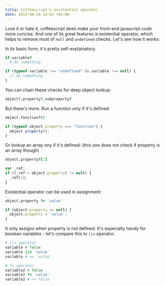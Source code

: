 ```yaml
---
title: Coffeescript's existential operator
date: 2013-08-24 14:43 +02:00
---
```


Love it or hate it, coffeescript does make your front-end javascript code more concise. And one of its great features is existential operator, which helps to remove most of `null` and `undefined` checks. Let's see how it works:

In its basic form, it's pretty self-explainatory.

``` coffeescript
if variable?
  # do something
```

``` javascript
if (typeof variable !== "undefined" && variable !== null) {
  // do something
}
```

You can chain these checks for deep object lookup:

``` coffeescript
object?.property?.subproperty?
```

But there's more. Run a function only if it's defined:

``` coffeescript
object.function?()
```

``` javascript
if (typeof object.property === "function") {
  object.property();
}
```

Or lookup an array ony if it's defined: (this one does not check if property is an array though)

``` coffeescript
object.property?[1]
```

``` javascript
var _ref;
if ((_ref = object.property) != null) {
  _ref[1];
}
```

Existential operator can be used in assignment:

``` coffeescript
object.property ?= 'value'
```

``` javascript
if (object.property == null) {
  object.property = 'value';
}
```

It only assigns when property is not defined. It's especially handy for boolean variables - let's compare this to `||=` operator:

``` coffeescript
# ||= operator
variable = false
variable ||= 'value'
variable # => 'value'

# ?= operator
variable2 = false
variable2 ?= 'value'
variable2 # => false
```

